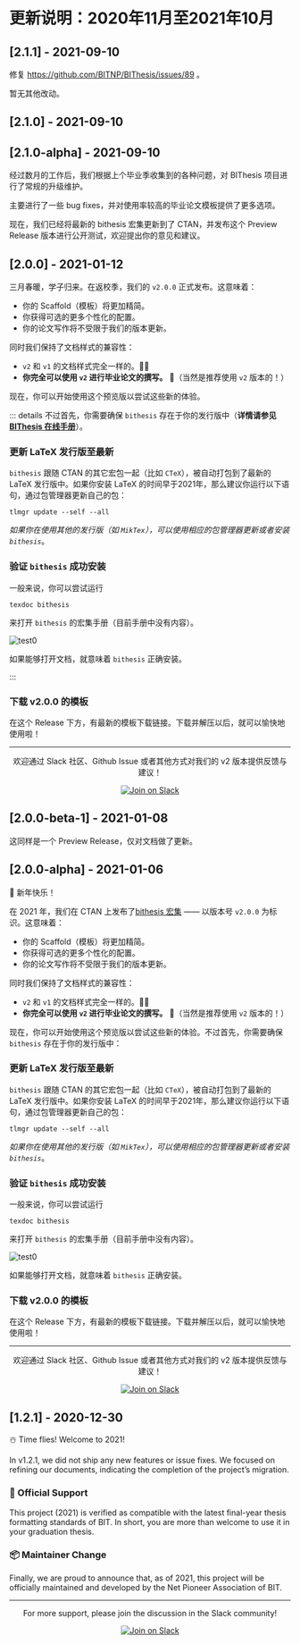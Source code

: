 # 更新说明：2020年11月至2021年10月

<!-- 本科-全英文 Thesis Sample 2021 with signature -->

## [2.1.1] - 2021-09-10

修复 https://github.com/BITNP/BIThesis/issues/89 。

暂无其他改动。

## [2.1.0] - 2021-09-10

## [2.1.0-alpha] - 2021-09-10

经过数月的工作后，我们根据上个毕业季收集到的各种问题，对 BIThesis 项目进行了常规的升级维护。

主要进行了一些 bug fixes，并对使用率较高的毕业论文模板提供了更多选项。

现在，我们已经将最新的 bithesis 宏集更新到了 CTAN，并发布这个 Preview Release 版本进行公开测试，欢迎提出你的意见和建议。

## [2.0.0] - 2021-01-12

三月春暖，学子归来。在返校季，我们的 `v2.0.0` 正式发布。这意味着：

- 你的 Scaffold（模板）将更加精简。
- 你获得可选的更多个性化的配置。
- 你的论文写作将不受限于我们的版本更新。

同时我们保持了文档样式的兼容性：

- `v2` 和 `v1` 的文档样式完全一样的。👍🏼
- **你完全可以使用 `v2` 进行毕业论文的撰写。** 🤗（当然是推荐使用 `v2` 版本的！）

现在，你可以开始使用这个预览版以尝试这些新的体验。

::: details 不过首先，你需要确保 `bithesis` 存在于你的发行版中（**详情请参见 [BIThesis 在线手册](https://bithesis.bitnp.net)**）。

### 更新 LaTeX 发行版至最新

`bithesis` 跟随 CTAN 的其它宏包一起（比如 `CTeX`），被自动打包到了最新的 LaTeX 发行版中。如果你安装 LaTeX 的时间早于2021年，那么建议你运行以下语句，通过包管理器更新自己的包：

```
tlmgr update --self --all
```

_如果你在使用其他的发行版（如 `MikTex`），可以使用相应的包管理器更新或者安装 `bithesis`_。

### 验证 `bithesis` 成功安装

一般来说，你可以尝试运行

```
texdoc bithesis
```

来打开 `bithesis` 的宏集手册（目前手册中没有内容）。

![test0](https://user-images.githubusercontent.com/50431483/103894893-81050c00-512a-11eb-82fa-cbd0c8015408.png)

如果能够打开文档，就意味着 `bithesis` 正确安装。

:::

### 下载 v2.0.0 的模板

在这个 Release 下方，有最新的模板下载链接。下载并解压以后，就可以愉快地使用啦！

---

<div align="center">

欢迎通过 Slack 社区、Github Issue 或者其他方式对我们的 v2 版本提供反馈与建议！

[![Join on Slack](https://raw.githubusercontent.com/BITNP/BIThesis/abfe303/assets/slack.svg)](https://join.slack.com/t/bithesis/shared_invite/zt-epmzkyk0-fJRsUS36AlwMNB2AI_Q~Vw)

</div>

## [2.0.0-beta-1] - 2021-01-08

这同样是一个 Preview Release，仅对文档做了更新。

## [2.0.0-alpha] - 2021-01-06

🥶 新年快乐！

在 2021 年，我们在 CTAN 上发布了[bithesis 宏集](https://www.ctan.org/pkg/bithesis) —— 以版本号 `v2.0.0` 为标识。这意味着：

- 你的 Scaffold（模板）将更加精简。
- 你获得可选的更多个性化的配置。
- 你的论文写作将不受限于我们的版本更新。

同时我们保持了文档样式的兼容性：

- `v2` 和 `v1` 的文档样式完全一样的。👍🏼
- **你完全可以使用 `v2` 进行毕业论文的撰写。** 🤗（当然是推荐使用 `v2` 版本的！）

现在，你可以开始使用这个预览版以尝试这些新的体验。不过首先，你需要确保 `bithesis` 存在于你的发行版中：

### 更新 LaTeX 发行版至最新

`bithesis` 跟随 CTAN 的其它宏包一起（比如 `CTeX`），被自动打包到了最新的 LaTeX 发行版中。如果你安装 LaTeX 的时间早于2021年，那么建议你运行以下语句，通过包管理器更新自己的包：

```
tlmgr update --self --all
```

_如果你在使用其他的发行版（如 `MikTex`），可以使用相应的包管理器更新或者安装 `bithesis`_。

### 验证 `bithesis` 成功安装

一般来说，你可以尝试运行

```
texdoc bithesis
```

来打开 `bithesis` 的宏集手册（目前手册中没有内容）。

![test0](https://user-images.githubusercontent.com/50431483/103894893-81050c00-512a-11eb-82fa-cbd0c8015408.png)

如果能够打开文档，就意味着 `bithesis` 正确安装。

### 下载 v2.0.0 的模板

在这个 Release 下方，有最新的模板下载链接。下载并解压以后，就可以愉快地使用啦！

---

<div align="center">

欢迎通过 Slack 社区、Github Issue 或者其他方式对我们的 v2 版本提供反馈与建议！

[![Join on Slack](https://raw.githubusercontent.com/BITNP/BIThesis/abfe303/assets/slack.svg)](https://join.slack.com/t/bithesis/shared_invite/zt-epmzkyk0-fJRsUS36AlwMNB2AI_Q~Vw)

</div>

## [1.2.1] - 2020-12-30

☃️ Time flies! Welcome to 2021!

In v1.2.1, we did not ship any new features or issue fixes. We focused on refining our documents, indicating the completion of the project’s migration.

### 🎉 Official Support

This project (2021) is verified as compatible with the latest final-year thesis formatting standards of BIT. In short, you are more than welcome to use it in your graduation thesis.

### 📦 Maintainer Change

Finally, we are proud to announce that, as of 2021, this project will be officially maintained and developed by the Net Pioneer Association of BIT.

---

<div align="center">

For more support, please join the discussion in the Slack community!

[![Join on Slack](https://raw.githubusercontent.com/spencerwooo/BIThesis/abfe303/assets/slack.svg)](https://join.slack.com/t/bithesis/shared_invite/zt-epmzkyk0-fJRsUS36AlwMNB2AI_Q~Vw)

</div>
